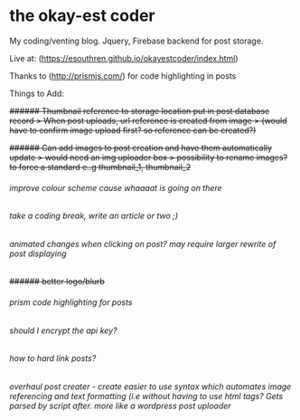 # the okay-est coder
My coding/venting blog. Jquery, Firebase backend for post storage.

Live at: (https://esouthren.github.io/okayestcoder/index.html)

Thanks to (http://prismjs.com/) for code highlighting in posts

Things to Add:

~~###### Thumbnail reference to storage location put in post database record
    > When post uploads, url reference is created from image
        > (would have to confirm image upload first? so reference can be created?)~~
        
~~###### Can add images to post creation and have them automatically update
    > would need an img uploader box
        > possibility to rename images? to force a standard e..g thumbnail_1, thumbnail_2~~
        
###### improve colour scheme cause whaaaat is going on there

###### take a coding break, write an article or two ;)

###### animated changes when clicking on post? may require larger rewrite of post displaying


~~###### better logo/blurb~~

###### prism code highlighting for posts

######   should I encrypt the api key?
 
###### how to hard link posts?

###### overhaul post creater - create easier to use syntax which automates image referencing and text formatting (i.e without having to use html tags? Gets parsed by script after. more like a wordpress post uploader
